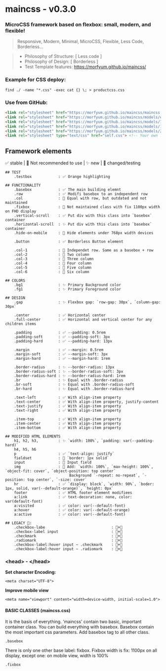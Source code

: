 # maincss - v0.3.0

### MicroCSS framework based on flexbox: small, modern, and flexible!

> Responsive, Modern, Minimal, MicroCSS, Flexible, Less Code, 
Borderless...

> - Philosophy of Structure: [ Less code ]
> - Philosophy of Design: [ Borderless ]
> - Test Template features: https://morfyum.github.io/maincss/

### Example for CSS deploy:
```
find ./ -name "*.css" -exec cat {} \; > productcss.css
```

### Use from GitHub:
```html
<link rel="stylesheet" href="https://morfyum.github.io/maincss/maincss.css">
<link rel="stylesheet" href="https://morfyum.github.io/maincss/models/extras.css">
<link rel="stylesheet" href="https://morfyum.github.io/maincss/models/768p.css">
<link rel="stylesheet" href="https://morfyum.github.io/maincss/models/1280p.css">
<link rel="stylesheet" href="https://morfyum.github.io/maincss/models/2160p.css">
<link rel="stylesheet" type="text/css" href="self.css"> <!-- Your own .css --!>
```


## Framework elements
✅ stable | 🚧 Not recommended to use | ✨ new | 🧪 changed/testing

```
## TEST
    .testbox            : ✅ Orange highlighting

## FUNCTIONALITY
	.basebox			: ✅ The main building elemnt
	.row				: ✅ Modifi basebox to an independent row
	.col				: 🚧 Equal with row, but outdated and not maintained
	.fixbox             : 🚧 Not maintained class with fix 1100px width on FHD display
	.vertical-scroll    : ✅ Put div with this class into `basebox` container
	.horizontal-scroll  : ✨ Put div with this class into `basebox` container
	.hide-on-mobile     : 🧪 Hide elements under 768px width devices

    .button             : ✅ Borderless Button element

	.col-1              : 🧪 Independet row. Same as a basebox + row
	.col-2              : 🧪 Two column
	.col-3              : 🧪 Three column
	.col-4              : 🧪 Four column
	.col-5              : 🧪 Five column
	.col-6              : 🧪 Six column

## COLORS
	.bg1	            : ✨ Primary Background color
	.fg1                : ✨ Primary Foreground color

## DESIGN
    .gap                : ✨ Flexbox gap: `row-gap: 30px`, `column-gap: 30px`    

	.center             : ✅ Horizontal center
	.full-center    	: ✅ Horizontal and vertical center for any children items

	.padding		    : ✅ --padding: 0.5rem
	.padding-soft   	: ✅ --padding-soft: 3px
	.padding-hard       : ✅ --padding-hard: 13px

	.margin             : ✅ --margin: 0.5rem
	.margin-soft	    : ✅ --margin-soft: 3px
	.margin-hard        : ✅ --margin-hard: 1rem

    .border-radius      : ✨ --border-radius: 13px
    .border-radius-soft : ✨ --border-radius-soft: 3px
    .border-radius-hard : ✨ --border-radius-hard: 1rem
    .br                 : ✨ Equal with .border-radius
    .br-soft            : ✨ Equal with .border-radius-soft
    .br-hard            : ✨ Equal with .border-radius-hard

	.text-left          : ✅ With align-item property
	.text-center        : ✅ With align-item property, justify-content
	.text-justify       : ✅ With align-item property
	.text-right         : ✅ With align-item property

	.item-top           : ✅ With align-item property
	.item-center	    : ✅ With align-item property
	.item-bottom	    : ✅ With align-item property

## MODIFIED HTML ELEMENTS  
	h1, h2, h3,         : ✨ `width: 100%`, `padding: var(--padding-hard)`
	h4, h5, h6		
	p                   : ✅ `text-align: justify`
	fieldset            : 🧬 `border: 1px solid`
    input               : 🧪 Input field
	img                 : 🧪 Add: `width: 100%`, `max-height: 100%`, `object-fit: cover`, `object-position: top center`
	                         Background `-repeat: no-repeat`, `-position: top center`, `-size: cover`  
	hr                  : ✅ `display: block`, `width: 90%`, `boder: 1px, solid, var(--default-orange)`, `height: 0px`  
	footer              : ✅ HTML footer element modifiees
    a:link              : ✅ text-decoration: none, color: var(default-font)
    a:visited           : ✅ color: var(--default-font)
    a:hover             : ✅ color: var(--default-orange)
    a:active            : ✅ color: var(--default-font)
    
## LEGACY 🚧:
    .checkbox-labe                              : 🧪+🧬
    .checbox-label input                        : 🧪+🧬
    .checkmark                                  : 🧪+🧬
    .radiomark                                  : 🧪+🧬
    .checkbox-label:hover input ~ .checkmark    : 🧪+🧬
    .checkbox-label:hover input ~ .radiomark    : 🧪+🧬
```

### \<head\> - \</head\>
**Set character Encoding:**
```
<meta charset="UTF-8">
```
**Improve mobile view**
```
<meta name="viewport" content="width=device-width, initial-scale=1.0">
```

#### BASIC CLASSES (maincss.css)
It is the basis of everything. 'maincss' contain two basic, important container class.
You can build everything with basebox. Basebox contain the most important css parameters. Add basebox tag to all other class.
```
.basebox
```
There is only one other base label: fixbox. Fixbox width is fix: 1100px on all display, except one: on mobile view, width is 100%
```
.fixbox
```
